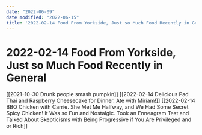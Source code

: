 ```yaml
---
date: "2022-06-09"
date modified: "2022-06-15"
title: '2022-02-14 Food From Yorkside, Just so Much Food Recently in General'
---
```


# 2022-02-14 Food From Yorkside, Just so Much Food Recently in General
[[2021-10-30 Drunk people smash pumpkin]]
[[2022-02-14 Delicious Pad Thai and Raspberry Cheesecake for Dinner. Ate with Miriam!]]
[[2022-02-14 BBQ Chicken with Carrie. She Met Me Halfway, and We Had Some Secret Spicy Chicken! It Was so Fun and Nostalgic. Took an Enneagram Test and Talked About Skepticisms with Being Progressive if You Are Privileged and or Rich]]
